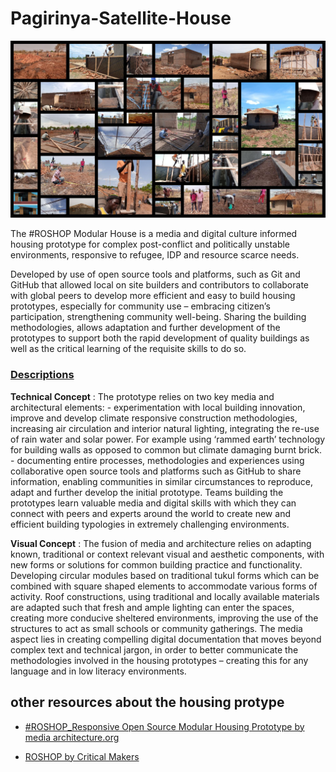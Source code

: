 # Pagirinya-Satellite-House

![](images/gallery.jpg)


The #ROSHOP Modular House is a media and digital culture informed housing prototype for complex post-conflict and politically unstable environments, responsive to refugee, IDP and resource scarce needs.

Developed by use of open source tools and platforms, such as Git and GitHub that allowed local on site builders and contributors to collaborate with global peers to develop more efficient and easy to build housing prototypes, especially for community use – embracing citizen’s participation, strengthening community well-being. Sharing the building methodologies, allows adaptation and further development of the prototypes to support both the rapid development of quality buildings as well as the critical learning of the requisite skills to do so.

### <u>**Descriptions**</u>

**Technical Concept** : The prototype relies on two key media and architectural elements: - experimentation with local building innovation, improve and develop climate responsive construction methodologies, increasing air circulation and interior natural lighting, integrating the re-use of rain water and solar power. For example using ‘rammed earth’ technology for building walls as opposed to common but climate damaging burnt brick. - documenting entire processes, methodologies and experiences using collaborative open source tools and platforms such as GitHub to share information, enabling communities in similar circumstances to reproduce, adapt and further develop the initial prototype. Teams building the prototypes learn valuable media and digital skills with which they can connect with peers and experts around the world to create new and efficient building typologies in extremely challenging environments.

**Visual Concept** : The fusion of media and architecture relies on adapting known, traditional or context relevant visual and aesthetic components, with new forms or solutions for common building practice and functionality. Developing circular modules based on traditional tukul forms which can be combined with square shaped elements to accommodate various forms of activity. Roof constructions, using traditional and locally available materials are adapted such that fresh and ample lighting can enter the spaces, creating more conducive sheltered environments, improving the use of the structures to act as small schools or community gatherings. The media aspect lies in creating compelling digital documentation that moves beyond complex text and technical jargon, in order to better communicate the methodologies involved in the housing prototypes – creating this for any language and in low literacy environments.



## other resources about the housing protype
- [#ROSHOP_Responsive Open Source Modular Housing Prototype by media architecture.org](https://demos.mediaarchitecture.org/mab/project/53)

- [ROSHOP by Critical Makers](https://wikifactory.com/+criticalmaking/roshop)

